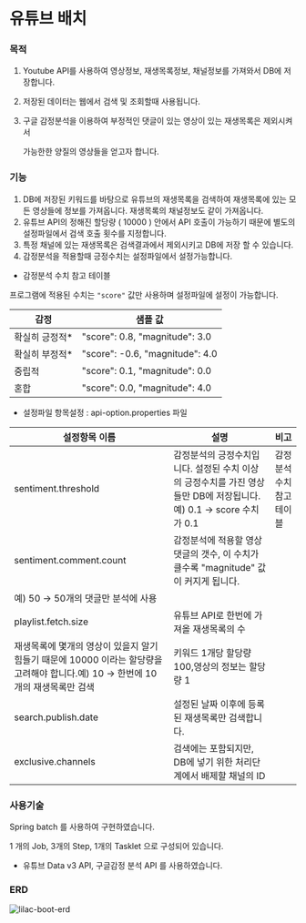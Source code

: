 # 유튜브 배치

### 목적

1. Youtube API를 사용하여 영상정보, 재생목록정보, 채널정보를 가져와서 DB에 저장합니다.
2. 저장된 데이터는 웹에서 검색 및 조회할때 사용됩니다.
3. 구글 감정분석을 이용하여 부정적인 댓글이 있는 영상이 있는 재생목록은 제외시켜서
    
    가능한한 양질의 영상들을 얻고자 합니다.
    

### 기능

1. DB에 저장된 키워드를 바탕으로 유튜브의 재생목록을 검색하여 재생목록에 있는 모든 영상들에 정보를 가져옵니다. 재생목록의 채널정보도 같이 가져옵니다.
2. 유튜브 API의 정해진 할당량 ( 10000 ) 안에서 API 호출이 가능하기 때문에 별도의 설정파일에서 검색 호출 횟수를 지정합니다.
3. 특정 채널에 있는 재생목록은 검색결과에서 제외시키고 DB에 저장 할 수 있습니다.
4. 감정분석을 적용할때 긍정수치는 설정파일에서 설정가능합니다.

- 감정분석 수치 참고 테이블

프로그램에 적용된 수치는 `"score"`  값만 사용하며 설정파일에 설정이 가능합니다.

| 감정 | 샘플 값 |
| --- | --- |
| 확실히 긍정적* | "score": 0.8, "magnitude": 3.0 |
| 확실히 부정적* | "score": -0.6, "magnitude": 4.0 |
| 중립적 | "score": 0.1, "magnitude": 0.0 |
| 혼합 | "score": 0.0, "magnitude": 4.0 |

- 설정파일 항목설정 : api-option.properties 파일

| 설정항목 이름 | 설명 | 비고 |
| --- | --- | --- |
| sentiment.threshold | 감정분석의 긍정수치입니다. 설정된 수치 이상의 긍정수치를 가진 영상들만 DB에 저장됩니다. 예) 0.1 →  score 수치가 0.1 | 감정분석 수치 참고 테이블 |
| sentiment.comment.count | 감정분석에 적용할 영상댓글의 갯수, 이 수치가 클수록 "magnitude" 값이 커지게 됩니다.
예) 50 → 50개의 댓글만 분석에 사용 |  |
| playlist.fetch.size | 유튜브 API로 한번에 가져올 재생목록의 수
재생목록에 몇개의 영상이 있을지 알기 힘들기 때문에 10000 이라는 할당량을 고려해야 합니다.예) 10 → 한번에 10개의 재생목록만 검색  | 키워드 1개당 할당량 100,영상의 정보는 할당량 1 |
| search.publish.date | 설정된 날짜 이후에 등록된 재생목록만 검색합니다. |  |
| exclusive.channels | 검색에는 포함되지만, DB에 넣기 위한 처리단계에서 배제할 채널의 ID |  |

### 사용기술

Spring batch 를 사용하여 구현하였습니다.

1 개의 Job, 3개의 Step, 1개의 Tasklet 으로 구성되어 있습니다.
- 유튜브 Data v3 API, 구글감정 분석 API 를 사용하였습니다.

### ERD
![lilac-boot-erd](https://user-images.githubusercontent.com/113125088/220605834-08709c93-ab79-4faa-903c-27eeae9134ad.png)

